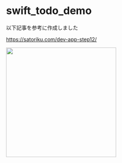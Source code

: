 # swift_todo_demo

以下記事を参考に作成しました 

https://satoriku.com/dev-app-step12/

<img src="https://user-images.githubusercontent.com/73928886/137459888-4d2da51c-59dd-4842-87c3-85e5cd164e98.png" width="300">


